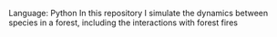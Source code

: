 Language: Python
In this repository I simulate the dynamics between species in a forest, including the interactions with forest fires
